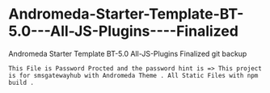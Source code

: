 # Andromeda-Starter-Template-BT-5.0---All-JS-Plugins----Finalized
Andromeda Starter Template BT-5.0 All-JS-Plugins  Finalized git backup

```
This File is Password Procted and the password hint is => This project is for smsgatewayhub with Andromeda Theme . All Static Files with npm build .
```
